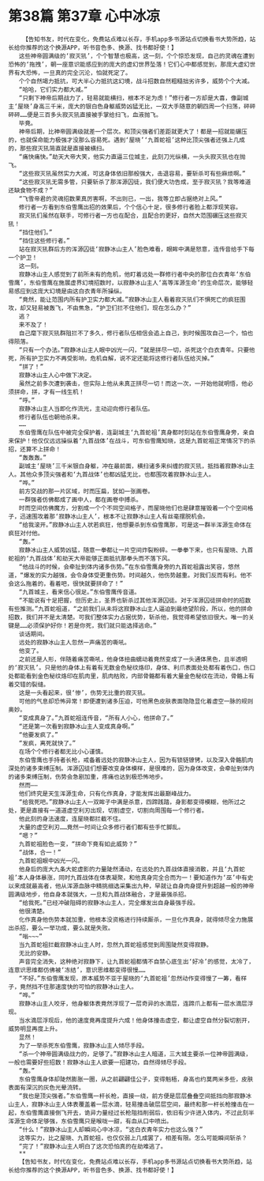 # 第38篇 第37章 心中冰凉
        【告知书友，时代在变化，免费站点难以长存，手机app多书源站点切换看书大势所趋，站长给你推荐的这个换源APP，听书音色多、换源、找书都好使！】
       这些神帝圆满级的‘寂灭犼’，个个智慧也极高，这一刻，个个惊恐发现，自己的灵魂在遭到恐怖的‘拖拽’，朝一座意识能感应到的庞大的虚幻世界坠落！它们心中都感觉到，那庞大虚幻世界有大恐怖，一旦真的完全沉沦，怕就死定了。
       个个自然竭力抵抗，可大半心力抵抗这幻境，战斗招数自然粗糙拙劣许多，威势个个大减。
       “哈哈，它们实力都大减。”
       “只剩下神帝后期战力了，轻易就能横扫，根本不足为虑！”修行者一方却是大喜，像副城主‘屋晓’身高三千米，庞大的银白色身躯威势凶猛无比，一双大手随意的朝四周一个扫荡，砰砰砰砰……便是三百多头寂灭犼直接被手掌给扫飞，血液抛飞。
       毕竟。
       神帝后期，比神帝圆满级就差一个层次。和顶尖强者们差距就更大了！都是一招就能碾压的，也就保命能力极强才没那么容易死。遇到‘屋晓’‘九首蛇祖’这种比顶尖强者还强上几成的，那些寂灭犼简直就是直接被横扫。
       “痛快痛快。”劫天大帝大笑，他实力直逼三位城主，此刻刀光纵横，一头头寂灭犼也在抛飞。
       “这些寂灭犼虽然实力大减，可这身体依旧那般强大，击退容易，要斩杀可有些麻烦啊。”
       “这些寂灭犼无需多管，只要斩杀了那浑源囚徒，我们便大功告成，至于寂灭犼？我等难道还缺食物不成？”
       “飞雪帝君的灵魂招数果真厉害啊，不出则已，一出，我等立即占据绝对上风。”
       修行者一方看到东伯雪鹰出招的效果后，个个信心十足，很多修行者脸上都浮现笑容。
       寂灭犼们虽然在联手，可修行者一方也在配合，且配合的更好，自然大范围碾压这些寂灭犼！
       “挡住他们。”
       “挡住这些修行者。”
       站在寂灭犼群后方的浑源囚徒‘寂静冰山主人’脸色难看，眼眸中满是怒意，连传音给手下每一个护卫！
       这一刻。
       寂静冰山主人感觉到了前所未有的危机，他盯着远处一群修行者中央的那位白衣青年‘东伯雪鹰’，东伯雪鹰在施展虚界幻境招数时，以寂静冰山主人‘高等浑源生命’的生命层次，能够轻易感应到这庞大幻境是由这白衣青年所操纵。
       “竟然，能让范围内所有护卫实力都大减。”寂静冰山主人看着寂灭犼们不惧死亡的疯狂围攻，却又轻易被轰飞，不由焦急，“护卫们拦不住他们，现在怎么办？”
       逃？
       来不及了！
       自己麾下寂灭犼群阻拦不了多久，修行者队伍相信会追上自己，到时候围攻自己一个，怕也得陨落。
       “只有一个办法。”寂静冰山主人眼中凶光一闪，“就是拼尽一切，杀死这个白衣青年。只要他死，所有护卫实力不再受影响，危机自解，说不定还能将这修行者队伍给灭掉。”
       “拼了！”
       寂静冰山主人心中做下决定。
       虽然之前多次遭到袭击，但实际上他从未真正拼尽一切！而这一次，一开始他就明悟，他必须拼命，拼，才有一线生机！
       “呼。”
       寂静冰山主人当即化作流光，主动迎向修行者队伍。
       修行者队伍也朝他杀来。
       ……
       东伯雪鹰在队伍中被完全保护着，连副城主‘九首蛇祖’真身都时刻站在东伯雪鹰身旁，亲自来保护！他仅仅远远操纵着‘九首战体’在战斗，可东伯雪鹰知晓，这是九首蛇祖正常情况下的杀招，还算不上拼命！
       “轰轰轰。”
       副城主‘屋晓’三千米银白身躯，冲在最前面，横扫诸多来纠缠的寂灭犼，抵挡着寂静冰山主人。其他众多顶尖强者和‘九首战体’也都凶猛无比，也都围攻着寂静冰山主人。
       “哗。”
       前方交战的那一片区域，时而压扁，犹如一张画卷。
       一群强者仿佛都成了画中人，都在画卷中搏杀。
       时而空间仿佛魔方，分割成一个个不同空间格子，而屋晓他们也是肆意摧毁着一个个空间格子，迅速围攻着那‘寂静冰山主人’，根本不让寂静冰山主人有丝毫摆脱机会。
       “给我滚开。”寂静冰山主人状若疯狂，他想要杀到东伯雪鹰那，可是这一群半浑源生命体在疯狂对付他。
       “轰。”
       寂静冰山主人威势凶猛，随意一拳都让一片空间炸裂粉碎。一拳拳下来，也只有屋晓、九首蛇祖的‘九首战体’和劫天大帝能够正面抵抗那拳头而不落下风。
       “他战斗的时候，会牵扯到体内诸多伤势。”在东伯雪鹰身旁的九首蛇祖露出笑容，悠然道，“爆发的实力越强，会令身体受更重伤势。时间越久，他伤势越重。对我们反而有利。他不会这么拖着的，看着吧，很快就要拼命了！”
       “九首城主，看来信心很足。”东伯雪鹰传音道。
       “不能说有十足把握，但历史上，圣界也斩杀过其他浑源囚徒。对于浑源囚徒拼命时的招数有些推测。”九首蛇祖道，“之前我们从未将这寂静冰山主人逼迫到最绝望阶段，所以，他的拼命招数，我们并不是太清楚。可我们整体实力占据优势，斩杀他，我觉得希望依旧很大。唯一的关键是……必须保护好你！若是你死，我们就只能选择逃命。”
       谈话期间。
       远处的寂静冰山主人忽然一声痛苦的嘶吼。
       他变了。
       之前还是人形，伴随着痛苦嘶吼，他身体扭曲蠕动着竟然变成了一头通体黑色，且半透明的‘寂灭犼’。只是他的身体上有着有无数金色秘纹烙印，身体、利爪表面处处都有着伤口，伤口处都能看到金色秘纹烙印在肌肉里，肌肉枯败，内部骨骼都有着大量金色秘纹在流动，骨骼上有着交错的裂缝。
       这是一头看起来，很‘惨’，伤势无比重的寂灭犼。
       可他的气息却恐怖异常！即便遭到诸多压迫，可他黑色皮肤表面隐隐显化着虚空一脉的规则奥妙。
       “变成真身了。”九首蛇祖连传音，“所有人小心，他拼命了。”
       “还是第一次看到寂静冰山主人变成真身啊。”
       “他要发疯了。”
       “发疯，离死就快了。”
       在场个个修行者都无比小心谨慎。
       东伯雪鹰也手持者长枪，戒备着远处的寂静冰山主人，因为有锁链镣铐，以及深入骨骼肌肉深处的诸多束缚压制。浑源囚徒们想要改变身体模样，是很难的，因为身体改变，会牵扯到体内的诸多束缚压制，伤势会急剧加重，疼痛也达到极恐怖地步。
       然而——
       他们终究是天生浑源生命，只有化作真身，才能发挥出最巅峰战力。
       “给我死吧。”寂静冰山主人一双眸子中满是杀意，四蹄践踏，身影都变得模糊，他所过之处，更是直接有一道道虚空利刃出现，切割虚空，切割向周围每一个修行者。
       他此刻的身法速度，连屋晓都拦截不住。
       大量的虚空利刃……竟然一时间让众多修行者们都有些手忙脚乱。
       “嗯？”
       九首蛇祖脸色一变，“拼命下竟有如此威势？”
       “战体，合一！”
       九首蛇祖眼中凶光一闪。
       他身后的庞大九条大蛇虚影的力量陡然涌动，在远处的九首战体直接消散，并且‘九首蛇祖’本人身体暴涨，同时九首战体在体表凝聚，和他真身完全合而为一！要知道作为‘巫’中有史以来成就最高者，他从浑源血脉中精挑细选采集出九种，早就让自身肉身提升到超越一般的神帝圆满级地步，他自身本就强大，一旦和九首战体融合，才是最强杀招。
       “给我死。”已经冲破阻碍的寂静冰山主人，完全爆发出自身最强手段。
       他很清楚。
       化作真身他伤势本就加重，他根本没资格进行持续厮杀，一旦化作真身，就得倾尽全力施展出杀招，要么一举功成，要么就是失败。
       “嗡~~~”
       当九首蛇祖拦截寂静冰山主人时，忽然九首蛇祖感觉到周围陡然变得寂静。
       无比的安静。
       声音完全消失，这种绝对寂静下，让九首蛇祖都情不自禁心底生出‘好冷’的感觉，太冷了，连意识思维都仿佛被‘冻结’，意识思维都变得很慢……
       “不好。”东伯雪鹰发现，原本威势不亚于屋晓的‘九首蛇祖’忽然动作变得慢了一筹，看样子，竟然挡不住那速度快的可怕的寂静冰山主人。
       “哗。”
       寂静冰山主人咬牙，他身躯体表竟然浮现了一层奇异的水滴层，连蹄爪上都有一层水滴层浮现。
       当水滴层浮现后，他的速度竟再度提升六成！他身体撞击虚空，都让虚空自然分裂切割开，威势明显再度上升。
       显然！
       为了一举杀死东伯雪鹰，寂静冰山主人倾尽手段。
       “杀一个神帝圆满级战力的，足够了。”寂静冰山主人暗道，三大城主要杀一位神帝圆满级，一般也需要好些招数！寂静冰山主人欲要一招建功，自然得倾尽手段。
       “轰。”
       东伯雪鹰身体却陡然膨胀一圈，从之前翩翩佳公子，变得魁梧，身高也约莫两米多些，皮肤表面有深沉的灰色光晕流转。
       “我也是顶尖强者。”东伯雪鹰一杆长枪，直接一绕，前方便是层层叠叠空间抵挡向那寂静冰山主人，寂静冰山主人体表覆盖着一层水滴，轻易撞击破层层空间，最终和那一杆长枪撞击在一起，东伯雪鹰直接倒飞开去，诡异力量经过长枪阻挡削弱后，依旧有少许进入体内，不过此刻半浑源生命体足够强，东伯雪鹰只是喉咙一甜，有血从口中喷出。
       “什么！”寂静冰山主人却瞬间心中冰凉，“这白衣青年实力也这么强？”
       这等实力，比之屋晓、九首蛇祖，也仅仅弱上几成罢了，相差有限。怎么可能瞬间斩杀？
       “完了！”寂静冰山主人明白了这次恐怕真的在劫难逃了。
       **
       【告知书友，时代在变化，免费站点难以长存，手机app多书源站点切换看书大势所趋，站长给你推荐的这个换源APP，听书音色多、换源、找书都好使！】